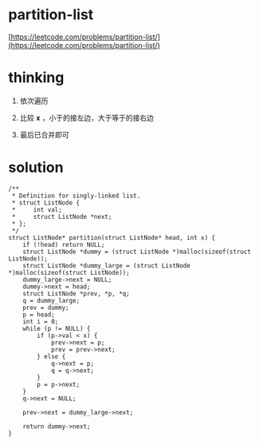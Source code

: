 # partition-list

[https://leetcode.com/problems/partition-list/](https://leetcode.com/problems/partition-list/)

# thinking

1. 依次遍历

2. 比较 **x** ，小于的接左边，大于等于的接右边

3. 最后已合并即可

# solution

```
/**
 * Definition for singly-linked list.
 * struct ListNode {
 *     int val;
 *     struct ListNode *next;
 * };
 */
struct ListNode* partition(struct ListNode* head, int x) {
    if (!head) return NULL;
    struct ListNode *dummy = (struct ListNode *)malloc(sizeof(struct ListNode));
    struct ListNode *dummy_large = (struct ListNode *)malloc(sizeof(struct ListNode));
    dummy_large->next = NULL;
    dummy->next = head;
    struct ListNode *prev, *p, *q;
    q = dummy_large;
    prev = dummy;
    p = head;
    int i = 0;
    while (p != NULL) {
        if (p->val < x) {
            prev->next = p;
            prev = prev->next;
        } else {
            q->next = p;
            q = q->next;
        }
        p = p->next;
    }
    q->next = NULL;

    prev->next = dummy_large->next;

    return dummy->next;
}
```
